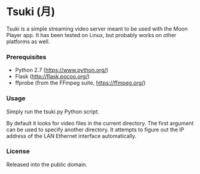 # Tsuki (&#26376;)

Tsuki is a simple streaming video server meant to be used with the Moon Player app.
It has been tested on Linux, but probably works on other platforms as well.

### Prerequisites

* Python 2.7 (https://www.python.org/)
* Flask (http://flask.pocoo.org/)
* ffprobe (from the FFmpeg suite, https://ffmpeg.org/)

### Usage

Simply run the tsuki.py Python script.

By default it looks for video files in the current directory. The first argument can be used to specify another directory.
It attempts to figure out the IP address of the LAN Ethernet interface automatically.

### License

Released into the public domain.
